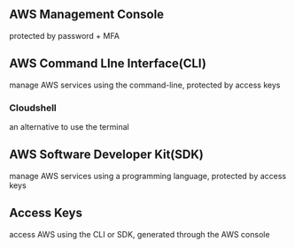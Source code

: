 ## AWS Management Console
protected by password + MFA

## AWS Command LIne Interface(CLI)
manage AWS services using the command-line, protected by access keys

### Cloudshell
an alternative to use the terminal  

## AWS Software Developer Kit(SDK)
manage AWS services using a programming language, protected by access keys

## Access Keys
access AWS using the CLI or SDK, generated through the AWS console